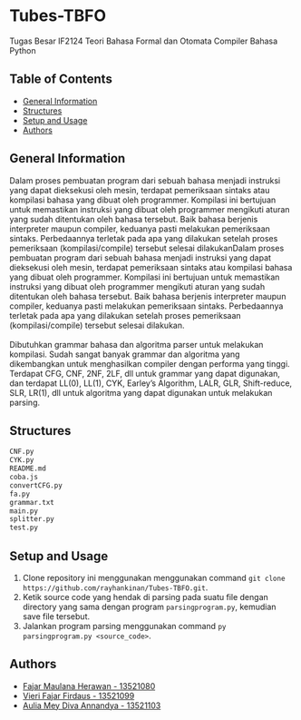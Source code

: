 # Tubes-TBFO
Tugas Besar IF2124 Teori Bahasa Formal dan Otomata Compiler Bahasa Python

## Table of Contents
* [General Information](#general-information)
* [Structures](#structures)
* [Setup and Usage](#setup-and-usage)
* [Authors](#authors)

## General Information
Dalam proses pembuatan program dari sebuah bahasa menjadi instruksi yang dapat
dieksekusi oleh mesin, terdapat pemeriksaan sintaks atau kompilasi bahasa yang dibuat oleh
programmer. Kompilasi ini bertujuan untuk memastikan instruksi yang dibuat oleh programmer
mengikuti aturan yang sudah ditentukan oleh bahasa tersebut. Baik bahasa berjenis interpreter
maupun compiler, keduanya pasti melakukan pemeriksaan sintaks. Perbedaannya terletak
pada apa yang dilakukan setelah proses pemeriksaan (kompilasi/compile) tersebut selesai
dilakukanDalam proses pembuatan program dari sebuah bahasa menjadi instruksi yang dapat
dieksekusi oleh mesin, terdapat pemeriksaan sintaks atau kompilasi bahasa yang dibuat oleh
programmer. Kompilasi ini bertujuan untuk memastikan instruksi yang dibuat oleh programmer
mengikuti aturan yang sudah ditentukan oleh bahasa tersebut. Baik bahasa berjenis interpreter
maupun compiler, keduanya pasti melakukan pemeriksaan sintaks. Perbedaannya terletak
pada apa yang dilakukan setelah proses pemeriksaan (kompilasi/compile) tersebut selesai
dilakukan.  
<br />
Dibutuhkan grammar bahasa dan algoritma parser untuk melakukan kompilasi. Sudah
sangat banyak grammar dan algoritma yang dikembangkan untuk menghasilkan compiler
dengan performa yang tinggi. Terdapat CFG, CNF, 2NF, 2LF, dll untuk grammar yang
dapat digunakan, dan terdapat LL(0), LL(1), CYK, Earley’s Algorithm, LALR, GLR, Shift-reduce,
SLR, LR(1), dll untuk algoritma yang dapat digunakan untuk melakukan parsing.

## Structures
```bash
CNF.py
CYK.py
README.md
coba.js
convertCFG.py
fa.py
grammar.txt
main.py
splitter.py
test.py
```

## Setup and Usage
1. Clone repository ini menggunakan menggunakan command `git clone https://github.com/rayhankinan/Tubes-TBFO.git`.
2. Ketik source code yang hendak di parsing pada suatu file dengan directory yang sama dengan program `parsingprogram.py`, kemudian save file tersebut.
3. Jalankan program parsing menggunakan command `py parsingprogram.py <source_code>`.

## Authors
* [Fajar Maulana Herawan - 13521080](https://github.com/fajarmhrwn)
* [Vieri Fajar Firdaus - 13521099](https://github.com/vierifirdaus)
* [Aulia Mey Diva Annandya - 13521103](https://github.com/auliamey)
